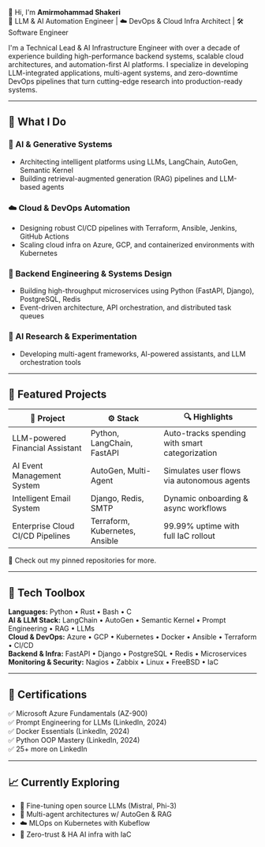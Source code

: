 👋 Hi, I'm **Amirmohammad Shakeri**  
🧠 LLM & AI Automation Engineer | ☁️ DevOps & Cloud Infra Architect | 🛠 Software Engineer

I'm a Technical Lead & AI Infrastructure Engineer with over a decade of experience building high-performance backend systems, scalable cloud architectures, and automation-first AI platforms. I specialize in developing LLM-integrated applications, multi-agent systems, and zero-downtime DevOps pipelines that turn cutting-edge research into production-ready systems.

---

## 💼 What I Do

### 🤖 AI & Generative Systems

- Architecting intelligent platforms using LLMs, LangChain, AutoGen, Semantic Kernel  
- Building retrieval-augmented generation (RAG) pipelines and LLM-based agents

### ☁️ Cloud & DevOps Automation

- Designing robust CI/CD pipelines with Terraform, Ansible, Jenkins, GitHub Actions  
- Scaling cloud infra on Azure, GCP, and containerized environments with Kubernetes

### 🧩 Backend Engineering & Systems Design

- Building high-throughput microservices using Python (FastAPI, Django), PostgreSQL, Redis  
- Event-driven architecture, API orchestration, and distributed task queues

### 🧪 AI Research & Experimentation

- Developing multi-agent frameworks, AI-powered assistants, and LLM orchestration tools

---

## 📌 Featured Projects

| 🚀 Project                        | ⚙️ Stack                          | 🔍 Highlights                                     |
|----------------------------------|----------------------------------|--------------------------------------------------|
| LLM-powered Financial Assistant  | Python, LangChain, FastAPI       | Auto-tracks spending with smart categorization   |
| AI Event Management System       | AutoGen, Multi-Agent             | Simulates user flows via autonomous agents       |
| Intelligent Email System         | Django, Redis, SMTP              | Dynamic onboarding & async workflows             |
| Enterprise Cloud CI/CD Pipelines | Terraform, Kubernetes, Ansible  | 99.99% uptime with full IaC rollout              |

📌 Check out my pinned repositories for more.

---

## 🧰 Tech Toolbox

**Languages:** Python • Rust • Bash • C  
**AI & LLM Stack:** LangChain • AutoGen • Semantic Kernel • Prompt Engineering • RAG • LLMs  
**Cloud & DevOps:** Azure • GCP • Kubernetes • Docker • Ansible • Terraform • CI/CD  
**Backend & Infra:** FastAPI • Django • PostgreSQL • Redis • Microservices  
**Monitoring & Security:** Nagios • Zabbix • Linux • FreeBSD • IaC  

---

## 📜 Certifications

✅ Microsoft Azure Fundamentals (AZ-900)  
✅ Prompt Engineering for LLMs (LinkedIn, 2024)  
✅ Docker Essentials (LinkedIn, 2024)  
✅ Python OOP Mastery (LinkedIn, 2024)  
✅ 25+ more on LinkedIn  

---

## 📈 Currently Exploring

- 🧠 Fine-tuning open source LLMs (Mistral, Phi-3)  
- 🧩 Multi-agent architectures w/ AutoGen & RAG  
- ☁️ MLOps on Kubernetes with Kubeflow  
- 🔐 Zero-trust & HA AI infra with IaC  
